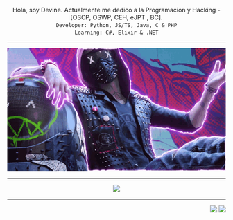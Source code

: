 <p align="center" align-item="center">
  Hola, soy Devine. Actualmente me dedico a la Programacion y Hacking - [OSCP, OSWP, CEH, eJPT , BC].<br>
  <code>Developer: Python, JS/TS, Java, C & PHP</code><br>
  <code>Learning: C#, Elixir & .NET</code><br>
</p>

 ---

<p align="center">
  
  <img src="game.gif">

</p>

 ---
 
 <p align="center">
  
  <img src="https://github-readme-stats.vercel.app/api/top-langs/?username=Devincer&exclude_repo=eslint-config&theme=dracula" />

</p>

 ---

<div align="right">
  <img src="https://views.whatilearened.today/views/github/Devincer/verma-anushka.svg">
  <img src="https://img.shields.io/badge/Gracias%20por%20visitarme%20Negro-!-1EAEDB.svg">
</div>
